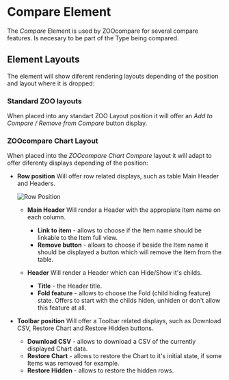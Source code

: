 # Compare Element

The *Compare* Element is used by ZOOcompare for several compare features. Is necesary to be part of the Type being compared.

## Element Layouts

The element will show diferent rendering layouts depending of the position and layout where it is dropped:

### Standard ZOO layouts
When placed into any standart ZOO Layout position it will offer an *Add to Compare / Remove from Compare* button display.

### ZOOcompare Chart Layout
When placed into the *ZOOcompare Chart Compare* layout it will adapt to offer diferenty displays depending of the position:

- **Row position**
	Will offer row related displays, such as table Main Header and Headers.

	![Row Position](http://joolanders.github.io/Docs/docs/ZOOcompare/images/element_chart_row_position.png)

	- **Main Header**
		Will render a Header with the appropiate Item name on each column.

		- **Link to item** - allows to choose if the Item name should be linkable to the Item full view.
		- **Remove button** - allows to choose if beside the Item name it should be displayed a button which will remove the Item from the table.

	- **Header**
		Will render a Header which can Hide/Show it's childs.

		- **Title** - the Header title.
		- **Fold feature** - allows to choose the Fold (child hiding feature) state. Offers to start with the childs hiden, unhiden or don't allow this feature at all.

- **Toolbar position**
	Will offer a Toolbar related displays, such as Download CSV, Restore Chart and Restore Hidden buttons.

	- **Download CSV** - allows to download a CSV of the currently displayed Chart data.
	- **Restore Chart** - allows to restore the Chart to it's initial state, if some Items was removed for example.
	- **Restore Hidden** - allows to restore the hidden rows.
